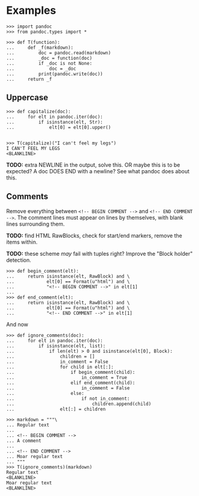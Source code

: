 
Examples
================================================================================

    >>> import pandoc
    >>> from pandoc.types import *

    >>> def T(function):
    ...     def _f(markdown):
    ...         doc = pandoc.read(markdown)
    ...         _doc = function(doc)
    ...         if _doc is not None:
    ...             doc = _doc
    ...         print(pandoc.write(doc))
    ...     return _f

Uppercase
--------------------------------------------------------------------------------

    >>> def capitalize(doc):
    ...     for elt in pandoc.iter(doc):
    ...         if isinstance(elt, Str):
    ...             elt[0] = elt[0].upper()
 

    >>> T(capitalize)("I can't feel my legs")
    I CAN'T FEEL MY LEGS
    <BLANKLINE>

**TODO:** extra NEWLINE in the output, solve this.
OR maybe this is to be expected? A doc DOES END with a newline?
See what pandoc does about this.



Comments
--------------------------------------------------------------------------------

Remove everything between `<!-- BEGIN COMMENT -->` and `<!-- END COMMENT -->`.
The comment lines must appear on lines by themselves, 
with blank lines surrounding them.

**TODO:** find HTML RawBlocks, check for start/end markers, 
remove the items within.

**TODO:** these scheme *may* fail with tuples right?
          Improve the "Block holder" detection.

    >>> def begin_comment(elt):
    ...     return isinstance(elt, RawBlock) and \
    ...            elt[0] == Format(u"html") and \
    ...            "<!-- BEGIN COMMENT -->" in elt[1]
    ...
    >>> def end_comment(elt):
    ...     return isinstance(elt, RawBlock) and \
    ...            elt[0] == Format(u"html") and \
    ...            "<!-- END COMMENT -->" in elt[1]

And now

    >>> def ignore_comments(doc):
    ...     for elt in pandoc.iter(doc):
    ...         if isinstance(elt, list): 
    ...             if len(elt) > 0 and isinstance(elt[0], Block):
    ...                 children = []
    ...                 in_comment = False
    ...                 for child in elt[:]:
    ...                     if begin_comment(child):
    ...                         in_comment = True
    ...                     elif end_comment(child):
    ...                         in_comment = False
    ...                     else:
    ...                         if not in_comment:
    ...                             children.append(child)
    ...                 elt[:] = children

    >>> markdown = """\
    ... Regular text
    ...
    ... <!-- BEGIN COMMENT -->
    ... A comment
    ...
    ... <!-- END COMMENT -->
    ... Moar regular text
    ... """
    >>> T(ignore_comments)(markdown)
    Regular text
    <BLANKLINE>
    Moar regular text
    <BLANKLINE>

